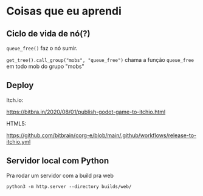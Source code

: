 # Coisas que eu aprendi

## Ciclo de vida de nó(?)

`queue_free()` faz o nó sumir.

`get_tree().call_group("mobs", "queue_free")` chama a função `queue_free` em todo
 mob do grupo "mobs"


## Deploy

Itch.io:

https://bitbra.in/2020/08/01/publish-godot-game-to-itchio.html

HTML5:

https://github.com/bitbrain/corg-e/blob/main/.github/workflows/release-to-itchio.yml


## Servidor local com Python

Pra rodar um servidor com a build pra web

```
python3 -m http.server --directory builds/web/
```

